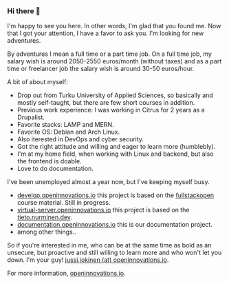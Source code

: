 ### Hi there 👋

I'm happy to see you here. In other words, I'm glad that you found me. Now that I got your attention, I have a favor to ask you. I'm looking for new adventures.

By adventures I mean a full time or a part time job. On a full time job, my salary wish is around 2050-2550 euros/month (without taxes) and as a part time or freelancer job the salary wish is around 30-50 euros/hour.

A bit of about myself:
- Drop out from Turku University of Applied Sciences, so basically and mostly self-taught, but there are few short courses in addition.
- Previous work experience: I was working in Citrus for 2 years as a Drupalist.
- Favorite stacks: LAMP and MERN.
- Favorite OS: Debian and Arch Linux.
- Also iterested in DevOps and cyber security.
- Got the right attitude and willing and eager to learn more (humblebly).
- I'm at my home field, when working with Linux and backend, but also the frontend is doable.
- Love to do documentation.

I've been unemployed almost a year now, but I've keeping myself busy.
- [develop.openinnovations.io](https://develop.openinnovations.io) this project is based on the [fullstackopen](https://fullstackopen.com) course material. Still in progress.
- [virtual-server.openinnovations.io](https://virtual-server.openinnovations.io) this project is based on the [tieto.nurminen.dev](https://tieto.nurminen.dev).
- [documentation.openinnovations.io](https://documentation.openinnovations.io) this is our documentation project.
- among other things..

So if you're interested in me, who can be at the same time as bold as an unsecure, but proactive and still willing to learn more and who won't let you down. I'm your guy! [jussi.jokinen (at) openinnovations.io](mailto:jussi.jokinen[at]openinnovations.io). 

For more information, [openinnovations.io](https://openinnovations.io/).

<!--
**n00bsaiboth/n00bsaiboth** is a ✨ _special_ ✨ repository because itsfile) appears on your GitHub profile.

Here are some ideas to get you started:

- 🔭 I’m currently working on ...
- 🌱 I’m currently learning ...
- 👯 I’m looking to collaborate on ...
- 🤔 I’m looking for help with ...
- 💬 Ask me about ...
- 📫 How to reach me: ...
- 😄 Pronouns: ...
- ⚡ Fun fact: ...
-->
